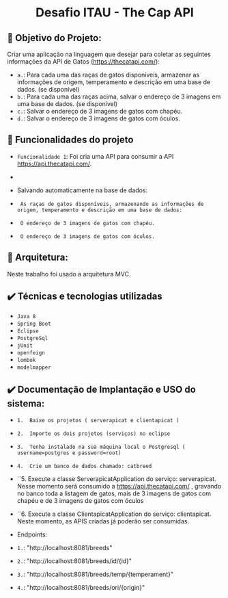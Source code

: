 <h1 align="center"> Desafio ITAU - The Cap API</h1>


## :hammer: Objetivo do Projeto:
  Criar uma aplicação na linguagem que desejar para coletar as seguintes informações da API de Gatos (https://thecatapi.com/):
  

- `a.`: 	Para cada uma das raças de gatos disponíveis, armazenar as informações de origem, temperamento e descrição em uma base de dados. (se disponível)
- `b.`:	Para cada uma das raças acima, salvar o endereço de 3 imagens em uma base de dados. (se disponível)
- `c.`:	Salvar o endereço de 3 imagens de gatos com chapéu.
- `d.`:	Salvar o endereço de 3 imagens de gatos com óculos.


## :hammer: Funcionalidades do projeto

- `Funcionalidade 1`: Foi cria uma API para consumir a API https://api.thecatapi.com/. 
-  
- Salvando automaticamente na base de dados:

- `` As raças de gatos disponíveis, armazenando as informações de origem, temperamento e descrição em uma base de dados:``
- `` O endereço de 3 imagens de gatos com chapéu.``
- `` O endereço de 3 imagens de gatos com óculos.``

## :hammer: Arquitetura:
Neste trabalho foi usado a arquitetura MVC.
## ✔️ Técnicas e tecnologias utilizadas

- ``Java 8``
- ``Spring Boot``
- ``Eclipse``
- ``PostgreSql``
- ``jUnit``
- ``openfeign``
- ``lombok``
- ``modelmapper``

## ✔️ Documentação de Implantação e USO do sistema:
- ``1.	Baixe os projetos ( serverapicat e clientapicat )``
- ``2.	Importe os dois projetos (serviços) no eclipse``
- ``3.	Tenha instalado na sua máquina local o Postgresql ( username=postgres e password=root)``
- ``4.	Crie um banco de dados chamado: catbreed``
- ``5.	Execute a classe ServerapicatApplication do serviço: serverapicat.
Nesse momento será consumido a https://api.thecatapi.com/ , gravando no banco toda a listagem de gatos, mais de 3 imagens de gatos com chapéu e de 3 imagens de gatos com óculos
- ``6.	Execute a classe ClientapicatApplication do serviço: clientapicat.
Neste momento, as APIS criadas já poderão ser consumidas.

- Endpoints:
- `1.`:	"http://localhost:8081/breeds"
- `2.`:	"http://localhost:8081/breeds/id/{id}"
- `3.`:	"http://localhost:8081/breeds/temp/{temperament}"
- `4.`:	"http://localhost:8081/breeds/ori/{origin}"

